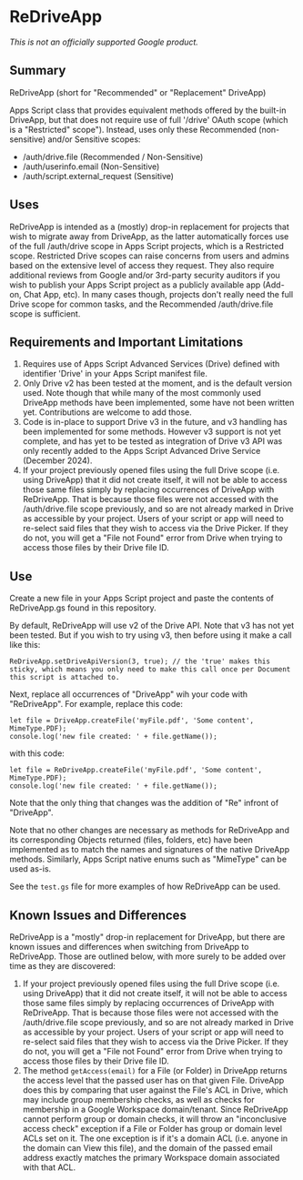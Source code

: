 # ReDriveApp

*This is not an officially supported Google product.*

## Summary
ReDriveApp (short for "Recommended" or "Replacement" DriveApp)

Apps Script class that provides equivalent methods offered by the built-in DriveApp, but that does not require use of full '/drive' OAuth scope (which is a "Restricted" scope"). Instead, uses only these Recommended (non-sensitive) and/or Sensitive scopes:
<ul>
  <li>/auth/drive.file (Recommended / Non-Sensitive)</li>
  <li>/auth/userinfo.email (Non-Sensitive)</li>
  <li>/auth/script.external_request (Sensitive)</li>
</ul>

## Uses
ReDriveApp is intended as a (mostly) drop-in replacement for projects that wish to migrate away from DriveApp, as the latter automatically forces use of the full /auth/drive scope in Apps Script projects, which is a Restricted scope. Restricted Drive scopes can raise concerns from users and admins based on the extensive level of access they request. They also require additional reviews from Google and/or 3rd-party security auditors if you wish to publish your Apps Script project as a publicly available app (Add-on, Chat App, etc). In many cases though, projects don't really need the full Drive scope for common tasks, and the Recommended /auth/drive.file scope is sufficient.

## Requirements and Important Limitations
<ol>
<li> Requires use of Apps Script Advanced Services (Drive) defined with identifier 'Drive' in your Apps Script manifest file. </li>

<li>Only Drive v2 has been tested at the moment, and is the default version used. Note though that while many of the most commonly used DriveApp methods have been implemented, some have not been written yet. Contributions are welcome to add those.</li>

<li>Code is in-place to support Drive v3 in the future, and v3 handling has been implemented for some methods. However v3 support is not yet complete, and has yet to be tested as integration of Drive v3 API was only recently added to the Apps Script Advanced Drive Service (December 2024).</li>

<li>If your project previously opened files using the full Drive scope (i.e. using DriveApp) that it did not create itself, it will not be able to access those same files simply by replacing occurrences of DriveApp with ReDriveApp. That is because those files were not accessed with the /auth/drive.file scope previously, and so are not already marked in Drive as accessible by your project. Users of your script or app will need to re-select said files that they wish to access via the Drive Picker. If they do not, you will get a "File not Found" error from Drive when trying to access those files by their Drive file ID.</li>
</ol>


## Use 
Create a new file in your Apps Script project and paste the contents of ReDriveApp.gs found in this repository.

By default, ReDriveApp will use v2 of the Drive API. Note that v3 has not yet been tested. But if you wish to try using v3, then before using it make a call like this:
```
ReDriveApp.setDriveApiVersion(3, true); // the 'true' makes this sticky, which means you only need to make this call once per Document this script is attached to.
```

Next, replace all occurrences of "DriveApp" wih your code with "ReDriveApp". For example, replace this code:

```
let file = DriveApp.createFile('myFile.pdf', 'Some content', MimeType.PDF);
console.log('new file created: ' + file.getName());
```

with this code:
```
let file = ReDriveApp.createFile('myFile.pdf', 'Some content', MimeType.PDF);
console.log('new file created: ' + file.getName());
```

Note that the only thing that changes was the addition of "Re" infront of "DriveApp".

Note that no other changes are necessary as methods for ReDriveApp and its corresponding Objects returned (files, folders, etc) have been implemented as to match the names and signatures of the native DriveApp methods. Similarly, Apps Script native enums such as "MimeType" can be used as-is.

See the <code>test.gs</code> file for more examples of how ReDriveApp can be used.

## Known Issues and Differences
ReDriveApp is a "mostly" drop-in replacement for DriveApp, but there are known issues and differences when switching from DriveApp to ReDriveApp. Those are outlined below, with more surely to be added over time as they are discovered:
<ol>
<li>If your project previously opened files using the full Drive scope (i.e. using DriveApp) that it did not create itself, it will not be able to access those same files simply by replacing occurrences of DriveApp with ReDriveApp. That is because those files were not accessed with the /auth/drive.file scope previously, and so are not already marked in Drive as accessible by your project. Users of your script or app will need to re-select said files that they wish to access via the Drive Picker. If they do not, you will get a "File not Found" error from Drive when trying to access those files by their Drive file ID.</li>

<li>The method <code>getAccess(email)</code> for a File (or Folder) in DriveApp returns the access level that the passed user has on that given File. DriveApp does this by comparing that user against the File's ACL in Drive, which may include group membership checks, as well as checks for membership in a Google Workspace domain/tenant. Since ReDriveApp cannot perform group or domain checks, it will throw an "inconclusive access check" exception if a File or Folder has group or domain level ACLs set on it. The one exception is if it's a domain ACL (i.e. anyone in the domain can View this file), and the domain of the passed email address exactly matches the primary Workspace domain associated with that ACL.</li>
</ol>

 
